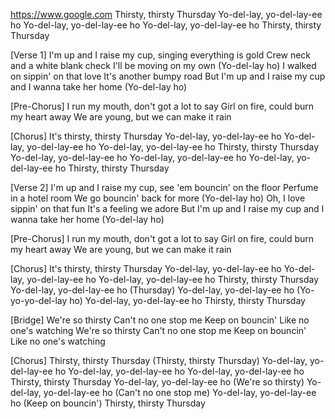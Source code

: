 https://www.google.com
Thirsty, thirsty Thursday
Yo-del-lay, yo-del-lay-ee ho
Yo-del-lay, yo-del-lay-ee ho
Yo-del-lay, yo-del-lay-ee ho
Thirsty, thirsty Thursday

[Verse 1]
I'm up and I raise my cup, singing everything is gold
Crew neck and a white blank check
I'll be moving on my own (Yo-del-lay ho)
I walked on sippin' on that love
It's another bumpy road
But I'm up and I raise my cup and I wanna take her home
(Yo-del-lay ho)

[Pre-Chorus]
I run my mouth, don't got a lot to say
Girl on fire, could burn my heart away
We are young, but we can make it rain

[Chorus]
It's thirsty, thirsty Thursday
Yo-del-lay, yo-del-lay-ee ho
Yo-del-lay, yo-del-lay-ee ho
Yo-del-lay, yo-del-lay-ee ho
Thirsty, thirsty Thursday
Yo-del-lay, yo-del-lay-ee ho
Yo-del-lay, yo-del-lay-ee ho
Yo-del-lay, yo-del-lay-ee ho
Thirsty, thirsty Thursday



[Verse 2]
I'm up and I raise my cup, see 'em bouncin' on the floor
Perfume in a hotel room
We go bouncin' back for more (Yo-del-lay ho)
Oh, I love sippin' on that fun
It's a feeling we adore
But I'm up and I raise my cup and I wanna take her home
(Yo-del-lay ho)

[Pre-Chorus]
I run my mouth, don't got a lot to say
Girl on fire, could burn my heart away
We are young, but we can make it rain

[Chorus]
It's thirsty, thirsty Thursday
Yo-del-lay, yo-del-lay-ee ho
Yo-del-lay, yo-del-lay-ee ho
Yo-del-lay, yo-del-lay-ee ho
Thirsty, thirsty Thursday
Yo-del-lay, yo-del-lay-ee ho (Thursday)
Yo-del-lay, yo-del-lay-ee ho (Yo-yo-yo-del-lay ho)
Yo-del-lay, yo-del-lay-ee ho
Thirsty, thirsty Thursday

[Bridge]
We're so thirsty
Can't no one stop me
Keep on bouncin'
Like no one's watching
We're so thirsty
Can't no one stop me
Keep on bouncin'
Like no one's watching


[Chorus]
Thirsty, thirsty Thursday
(Thirsty, thirsty Thursday)
Yo-del-lay, yo-del-lay-ee ho
Yo-del-lay, yo-del-lay-ee ho
Yo-del-lay, yo-del-lay-ee ho
Thirsty, thirsty Thursday
Yo-del-lay, yo-del-lay-ee ho (We're so thirsty)
Yo-del-lay, yo-del-lay-ee ho (Can't no one stop me)
Yo-del-lay, yo-del-lay-ee ho (Keep on bouncin')
Thirsty, thirsty Thursday
